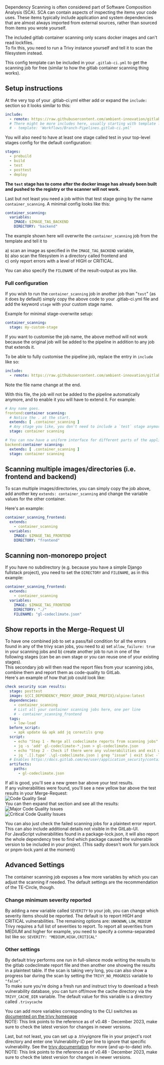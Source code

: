 Dependency Scanning is often considered part of Software Composition Analysis (SCA). SCA can contain aspects of inspecting the items your code uses. These items typically include application and system dependencies that are almost always imported from external sources, rather than sourced from items you wrote yourself.

The included gitlab container scanning only scans docker images and can't read lockfiles.  
To fix this, you need to run a Trivy instance yourself and tell it to scan the filesystem instead.  

This config template can be included in your `.gitlab-ci.yml` to get the scanning job for free (similar to how the gitlab container scanning thing works).

## Setup instructions
At the very top of your .gitlab-ci.yml either add or expand the `include:` section so it looks similar to this:  
```yaml
include:
  - remote: https://raw.githubusercontent.com/ambient-innovation/gitlab-trivy-security-checks/main/security-checks.yaml
  # There might be more includes here, usually starting with template like the following:
  # - template: 'Workflows/Branch-Pipelines.gitlab-ci.yml'
```

You will also need to have at least one stage called test in your top-level stages config for the default configuration:  
```yaml
stages:
  - prebuild
  - build
  - test
  - posttest
  - deploy
```  
**The `test` stage has to come after the docker image has already been built and pushed to the registry or the scanner will not work.**

Last but not least you need a job within that test stage going by the name `container_scanning`. A minimal config looks like this:  
```yaml
container_scanning:
  variables:
    IMAGE: $IMAGE_TAG_BACKEND
    DIRECTORY: "backend"
```

The example shown here will overwrite the `container_scanning` job from the template and tell it to

a) scan an image as specified in the `IMAGE_TAG_BACKEND` variable,\
b) also scan the filesystem in a directory called frontend and\
c) only report errors with a level of HIGH or CRITICAL. 

You can also specify the `FILENAME` of the result-output as you like. 

### Full configuration
If you wish to run the `container_scanning` job in another job than "`test`" (as it does by default) simply copy the above code to your .gitlab-ci.yml file and add the keyword `stage` with your custom stage name.

Example for minimal stage-overwrite setup:

```yaml
container_scanning:
  stage: my-custom-stage
```

If you want to customise the job name, the above method will not work because the original job will be added to the pipeline in addition to any job that extends it.

To be able to fully customise the pipeline job, replace the entry in `include` like so:
```yaml
include:
  - remote: https://raw.githubusercontent.com/ambient-innovation/gitlab-trivy-security-checks/main/security-checks-custom.yaml
```

Note the file name change at the end.

With this file, the job will not be added to the pipeline automatically anymore, and to enable it you will have to extend it. For example:
```yaml
# Any name goes.
frontend:container scanning:
  # Notice the . at the start.
  extends: [ .container_scanning ]
  # Any stage you like, you don't need to include a `test` stage anymore.
  stage: container scanning

# You can now have a uniform interface for different parts of the application:
backend:container scanning:
  extends: [ .container_scanning ]
  stage: container scanning
```

## Scanning multiple images/directories (i.e. frontend and backend)  
To scan multiple images/directories, you can simply copy the job above, add another key `extends: container_scanning` and change the variable values for the other container.

Here's an example:
```yaml
container_scanning_frontend:
  extends:
    - container_scanning
  variables:
    IMAGE: $IMAGE_TAG_FRONTEND
    DIRECTORY: "frontend"
```

## Scanning non-monorepo project 
If you have no subdirectory (e.g. because you have a simple Django fullstack project), you need to set the `DIRECTORY` and `FILENAME`, as in this example:

```yaml
container_scanning_frontend:
  extends:
    - container_scanning
  variables:
    IMAGE: $IMAGE_TAG_FRONTEND
    DIRECTORY: "./"
    FILENAME: "gl-codeclimate.json"
```


## Show reports in the Merge-Request UI
To have one combined job to set a pass/fail condition for all the errors found in any of the trivy scan jobs, you need to a) set `allow_failure: true` in your scanning jobs and b) create another job to run in one of the following stages (can be an own stage or you can reuse one of your existing stages).  
This secondary job will then read the report files from your scanning jobs, combine them and report them as code-quality to GitLab.  
Here's an example of how that job could look like:  
```yaml
check security scan results:
  stage: posttest
  image: ${CI_DEPENDENCY_PROXY_GROUP_IMAGE_PREFIX}/alpine:latest
  dependencies:
    - container_scanning
    # List all your container scanning jobs here, one per line
    # - container_scanning_frontend
  tags:
    - low-load
  before_script:
    - apk update && apk add jq coreutils grep
  script:
    - echo "Step 1 - Merge all codeclimate reports from scanning jobs"
    - jq -s 'add' gl-codeclimate-*.json > gl-codeclimate.json
    - echo "Step 2 - Check if there were any vulnerabilities and exit with a status code equal to the number of vulnerabilities"
    - jq '.[].type' .\gl-codeclimate.json | grep "issue" | exit $(wc -l)
  # Enables https://docs.gitlab.com/ee/user/application_security/container_scanning/ (Container Scanning report is available on GitLab EE Ultimate or GitLab.com Gold)
  artifacts:
    paths:
      - gl-codeclimate.json
```

If all is good, you'll see a new green bar above your test results.  
If any vulnerabilities were found, you'll see a new yellow bar above the test results in your Merge-Request:  
![Code Quality Seal](images/codequality-seal.jpg)  
You can then expand that section and see all the results:  
![Major Code Quality Issues](images/codequality-major.jpg)  
![Critical Code Quality Issues](images/codequality-critical.jpg)

You can also just check the failed scanning jobs for a plaintext error report. This can also include additional details not visible in the GitLab-UI.  
For JavaScript vulnerabilities found in a package-lock.json, it will also report the whole dependency tree to find which package caused the vulnerable version to be included in your project. (This sadly doesn't work for yarn.lock or pnpm-lock.yaml at the moment)  

## Advanced Settings  
The container scanning job exposes a few more variables by which you can adjust the scanning if needed. The default settings are the recommendation of the TE-Circle, though.  

### Change minimum severity reported
By adding a new variable called `SEVERITY` to your job, you can change which severity items should be reported. The default is to report HIGH and CRITICAL vulnerabilities. The remaining options are: `UNKNOWN`, `LOW`, `MEDIUM`  
Trivy requires a full list of severities to report. To report all severities from MEDIUM and higher for example, you need to specify a comma-separated list like so: `SEVERITY: "MEDIUM,HIGH,CRITICAL"`

### Other settings
By default trivy performs one run in full-silence mode writing the results to the gitlab codeclimate report file and then another one showing the results in a plaintext table. If the scan is taking very long, you can also show a progress bar during the scan by setting the `TRIVY_NO_PROGRESS` variable to `"false"`.  
To make sure you're doing a fresh run and instruct trivy to download a fresh vulnerability database, you can turn off/move the cache directory via the `TRIVY_CACHE_DIR` variable. The default value for this variable is a directory called `.trivycache`

You can add more variables corresponding to the CLI switches as [documented on the trivy homepage](https://aquasecurity.github.io/trivy/v0.48/docs/references/configuration/cli/trivy/)  
NOTE: This link points to the reference as of v0.48 - December 2023, make sure to check the latest version for changes in newer versions.

Last, but not least, you can set up a .trivyignore file in your project's root directory and enter one Vulnerability-ID per line to ignore that specific vulnerability. See the [trivy documentation](https://aquasecurity.github.io/trivy/v0.48/docs/configuration/filtering/#by-finding-ids) for more (and up-to-date) info.  
NOTE: This link points to the reference as of v0.48 - December 2023, make sure to check the latest version for changes in newer versions.
